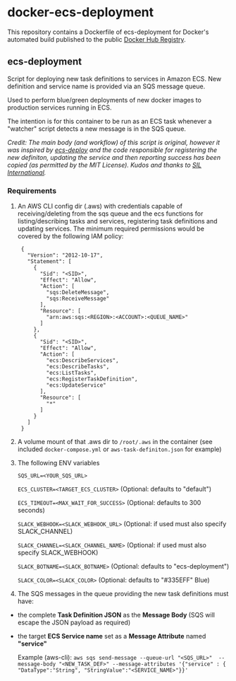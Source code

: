 docker-ecs-deployment
=====================

This repository contains a Dockerfile of ecs-deployment for Docker's automated build published to the public [Docker Hub Registry](https://registry.hub.docker.com/).

ecs-deployment
--------------

Script for deploying new task definitions to services in Amazon ECS. New definition and service name is provided via an SQS message queue.

Used to perform blue/green deployments of new docker images to production services running in ECS.

The intention is for this container to be run as an ECS task whenever a "watcher" script detects a new message is in the SQS queue.

_Credit: The main body (and workflow) of this script is original, however it was inspired by [ecs-deploy](https://github.com/silinternational/ecs-deploy) and the code responsible for registering the new definiton, updating the service and then reporting success has been copied (as permitted by the MIT License). Kudos and thanks to [SIL International](https://github.com/silinternational/)._

### Requirements

1. An AWS CLI config dir (.aws) with credentials capable of receiving/deleting from the sqs queue and the ecs functions for listing/describing tasks and services, registering task definitions and updating services. The minimum required permissions would be covered by the following IAM policy:

   ```
	{
	  "Version": "2012-10-17",
	  "Statement": [
	    {
	      "Sid": "<SID>",
	      "Effect": "Allow",
	      "Action": [
	        "sqs:DeleteMessage",
	        "sqs:ReceiveMessage"
	      ],
	      "Resource": [
	        "arn:aws:sqs:<REGION>:<ACCOUNT>:<QUEUE_NAME>"
	      ]
	    },
	    {
	      "Sid": "<SID>",
	      "Effect": "Allow",
	      "Action": [
	        "ecs:DescribeServices",
	        "ecs:DescribeTasks",
	        "ecs:ListTasks",
	        "ecs:RegisterTaskDefinition",
	        "ecs:UpdateService"
	      ],
	      "Resource": [
	        "*"
	      ]
	    }
	  ]
	}
   ```
   
2. A volume mount of that .aws dir to `/root/.aws` in the container (see included `docker-compose.yml` or `aws-task-definiton.json` for example)

3. The following ENV variables 

   `SQS_URL=<YOUR_SQS_URL>`
   
   `ECS_CLUSTER=<TARGET_ECS_CLUSTER>` (Optional: defaults to "default")
   
   `ECS_TIMEOUT=<MAX_WAIT_FOR_SUCCESS>` (Optional: defaults to 300 seconds)
   
   `SLACK_WEBHOOK=<SLACK_WEBHOOK_URL>` (Optional: if used must also specify SLACK_CHANNEL)
   
   `SLACK_CHANNEL=<SLACK_CHANNEL_NAME>` (Optional: if used must also specify SLACK_WEBHOOK)
   
   `SLACK_BOTNAME=<SLACK_BOTNAME>` (Optional: defaults to "ecs-deployment")

   `SLACK_COLOR=<SLACK_COLOR>` (Optional: defaults to "#335EFF" Blue)
   
4. The SQS messages in the queue providing the new task definitions must have:
 - the complete **Task Definition JSON** as the **Message Body** (SQS will escape the JSON payload as required)
 - the target **ECS Service name** set as a **Message Attribute** named **"service"**

   Example (aws-cli): `aws sqs send-message --queue-url "<SQS_URL>"  --message-body "<NEW_TASK_DEF>" --message-attributes '{"service" : { "DataType":"String", "StringValue":"<SERVICE_NAME>"}}'`
